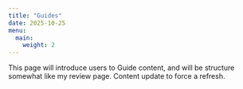```yaml
---
title: "Guides"
date: 2025-10-25
menu:
  main:
    weight: 2
---
```


This page will introduce users to Guide content, and will be structure somewhat like my review page. Content update to force a refresh.
